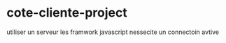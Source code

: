 # cote-cliente-project
  utiliser un serveur
  les framwork javascript nessecite un connectoin avtive 
